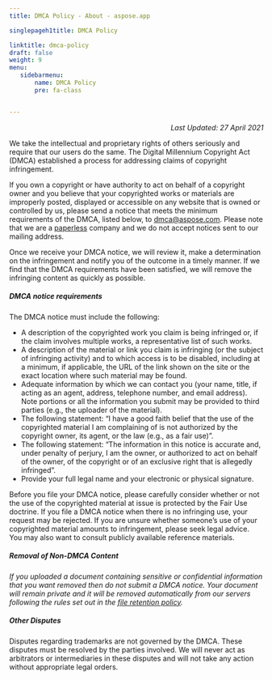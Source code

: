 ```yaml
---
title: DMCA Policy - About - aspose.app

singlepageh1title: DMCA Policy

linktitle: dmca-policy
draft: false
weight: 9
menu:
   sidebarmenu: 
       name: DMCA Policy
       pre: fa-class


---
```


<div class="box1">

<p style="text-align: right;"><em>Last Updated: 27 April 2021</em></p>

We take the intellectual and proprietary rights of others seriously and require that our users do the same. The Digital Millennium Copyright Act (DMCA) established a process for addressing claims of copyright infringement.

If you own a copyright or have authority to act on behalf of a copyright owner and you believe that your copyrighted works or materials are improperly posted, displayed or accessible on any website that is owned or controlled by us, please send a notice that meets the minimum requirements of the DMCA, listed below, to <span id="cloak534cde4e649b43d1bc62eb6cdf662b69"><a href="mailto:dmca@aspose.com">dmca@aspose.com</a></span>. Please note that we are a [paperless](/legal/paperless-policy) company and we do not accept notices sent to our mailing address.

 Once we receive your DMCA notice, we will review it, make a determination on the infringement and notify you of the outcome in a timely manner. If we find that the DMCA requirements have been satisfied, we will remove the infringing content as quickly as possible.</div><div class="box1">
 
 ##### DMCA notice requirements

The DMCA notice must include the following:

- A description of the copyrighted work you claim is being infringed or, if the claim involves multiple works, a representative list of such works.
- A description of the material or link you claim is infringing (or the subject of infringing activity) and to which access is to be disabled, including at a minimum, if applicable, the URL of the link shown on the site or the exact location where such material may be found.
- Adequate information by which we can contact you (your name, title, if acting as an agent, address, telephone number, and email address). Note portions or all the information you submit may be provided to third parties (e.g., the uploader of the material).
- The following statement: “I have a good faith belief that the use of the copyrighted material I am complaining of is not authorized by the copyright owner, its agent, or the law (e.g., as a fair use)”.
- The following statement: “The information in this notice is accurate and, under penalty of perjury, I am the owner, or authorized to act on behalf of the owner, of the copyright or of an exclusive right that is allegedly infringed”.
- Provide your full legal name and your electronic or physical signature.

  
Before you file your DMCA notice, please carefully consider whether or not the use of the copyrighted material at issue is protected by the Fair Use doctrine. If you file a DMCA notice when there is no infringing use, your request may be rejected. If you are unsure whether someone’s use of your copyrighted material amounts to infringement, please seek legal advice. You may also want to consult publicly available reference materials.

##### Removal of Non-DMCA Content

*If you uploaded a document containing sensitive or confidential information that you want removed then do not submit a DMCA notice. Your document will remain private and it will be removed automatically from our servers following the rules set out in the [file retention policy](/legal/file-retention-policy).*

##### Other Disputes

Disputes regarding trademarks are not governed by the DMCA. These disputes must be resolved by the parties involved. We will never act as arbitrators or intermediaries in these disputes and will not take any action without appropriate legal orders.

</div>